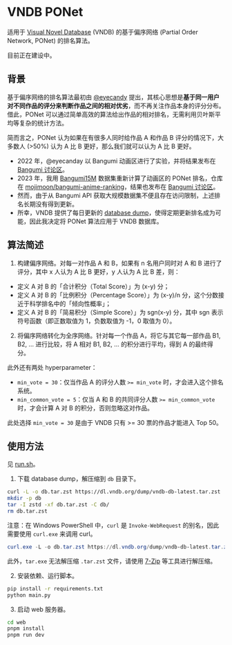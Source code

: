 # VNDB PONet

适用于 [Visual Novel Database](https://vndb.org/) (VNDB) 的基于偏序网络 (Partial Order Network, PONet) 的排名算法。

目前正在建设中。

## 背景

基于偏序网络的排名算法最初由 [@eyecandy](https://bgm.tv/user/eyecandy) 提出，其核心思想是**基于同一用户对不同作品的评分来判断作品之间的相对优劣**，而不再关注作品本身的评分分布。借此，PONet 可以通过简单高效的算法给出作品的相对排名，无需利用贝叶斯平均等复杂的统计方法。

简而言之，PONet 认为如果在有很多人同时给作品 A 和作品 B 评分的情况下，大多数人 (>50%) 认为 A 比 B 更好，那么我们就可以认为 A 比 B 更好。

- 2022 年，@eyecanday 以 Bangumi 动画区进行了实验，并将结果发布在 [Bangumi 讨论区](https://bgm.tv/group/topic/371075)。
- 2023 年，我用 [Bangumi15M](https://www.kaggle.com/datasets/klion23/bangumi15m) 数据集重新计算了动画区的 PONet 排名，仓库在 [mojimoon/bangumi-anime-ranking](https://github.com/mojimoon/bangumi-anime-ranking/tree/main/ponet)，结果也发布在 [Bangumi 讨论区](https://bgm.tv/group/topic/382497)。
- 然而，由于从 Bangumi API 获取大规模数据集不便且存在访问限制，上述排名长期没有得到更新。
- 所幸，VNDB 提供了每日更新的 [database dump](https://vndb.org/d14)，使得定期更新排名成为可能，因此我决定将 PONet 算法应用于 VNDB 数据库。

## 算法简述

1. 构建偏序网络。对每一对作品 A 和 B，如果有 n 名用户同时对 A 和 B 进行了评分，其中 x 人认为 A 比 B 更好，y 人认为 A 比 B 差，则：

- 定义 A 对 B 的「合计积分（Total Score）」为 (x-y) 分；
- 定义 A 对 B 的「比例积分（Percentage Score）」为 (x-y)/n 分，这个分数接近于科学排名中的「倾向性概率」；
- 定义 A 对 B 的「简易积分（Simple Score）」为 sgn(x-y) 分，其中 sgn 表示符号函数（即正数取值为 1，负数取值为 -1，0 取值为 0）。

2. 将偏序网络转化为全序网络。针对每一个作品 A，将它与其它每一部作品 B1, B2, ... 进行比较，将 A 相对 B1, B2, ... 的积分进行平均，得到 A 的最终得分。

此外还有两处 hyperparameter：

- `min_vote = 30`：仅当作品 A 的评分人数 `>= min_vote` 时，才会进入这个排名系统。
- `min_common_vote = 5`：仅当 A 和 B 的共同评分人数 `>= min_common_vote` 时，才会计算 A 对 B 的积分，否则忽略这对作品。

此处选择 `min_vote = 30` 是由于 VNDB 只有 >= 30 票的作品才能进入 Top 50。

## 使用方法

见 [run.sh](run.sh)。

1. 下载 database dump，解压缩到 `db` 目录下。

```bash
curl -L -o db.tar.zst https://dl.vndb.org/dump/vndb-db-latest.tar.zst
mkdir -p db
tar -I zstd -xf db.tar.zst -C db/
rm db.tar.zst
```

注意：在 Windows PowerShell 中，`curl` 是 `Invoke-WebRequest` 的别名，因此需要使用 `curl.exe` 来调用 curl。

```powershell
curl.exe -L -o db.tar.zst https://dl.vndb.org/dump/vndb-db-latest.tar.zst
```

此外，`tar.exe` 无法解压缩 `.tar.zst` 文件，请使用 [7-Zip](https://www.7-zip.org/) 等工具进行解压缩。

2. 安装依赖、运行脚本。

```bash
pip install -r requirements.txt
python main.py
```

3. 启动 web 服务器。

```bash
cd web
pnpm install
pnpm run dev
```
